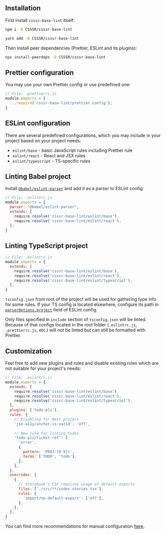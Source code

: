 ## Installation

First install `csssr-base-lint` itself:
```bash
npm i -D CSSSR/csssr-base-lint

yarn add -D CSSSR/csssr-base-lint
```

Then install peer dependencies (Prettier, ESLint and its plugins):
```bash
npx install-peerdeps -D CSSSR/csssr-base-lint
```

## Prettier configuration

You may use your own Prettier config or use predefined one:

```js
// File: .prettierrc.js
module.exports = {
  ...require('csssr-base-lint/prettier.config'),
}
```

## ESLint configuration

There are several predefined configurations, which you may include in your project based on your project needs:
* `eslint/base` - basic JavaScript rules including Prettier rule
* `exlint/react` - React and JSX rules
* `eslint/typescript` - TS-specific rules

## Linting Babel project

Install [`@babel/eslint-parser`](https://github.com/babel/babel/tree/main/eslint/babel-eslint-parser#installation) and add it as a parser to ESLint config:
```js
// File: .eslintrc.js
module.exports = {
  parser: "@babel/eslint-parser",
  extends: [
    require.resolve('csssr-base-lint/eslint/base'),
    require.resolve('csssr-base-lint/eslint/react'),
  ],
}
```

## Linting TypeScript project

```js
// File: .eslintrc.js
module.exports = {
  extends: [
    require.resolve('csssr-base-lint/eslint/base'),
    require.resolve('csssr-base-lint/eslint/react'),
    require.resolve('csssr-base-lint/eslint/typescript'),
  ],
}
```

`tsconfig.json` from root of the project will be used for gathering type info for some rules. If your TS config is located elsewhere, configure its path in [`parserOptions.project`](https://github.com/typescript-eslint/typescript-eslint/tree/master/packages/parser#parseroptionsproject) field of ESLint config.

Only files specified in `include` section of `tsconfig.json` will be linted. Because of that configs located in the root folder (`.eslintrc.js`, `.prettierrc.js`, etc.) will not be linted but can still be formatted with Prettier.

## Customization

Feel free to add new plugins and rules and disable existing rules which are not suitable for your project's needs:

```js
// File: .eslintrc.js
module.exports = {
  extends: [
    require.resolve('csssr-base-lint/eslint/base'),
    require.resolve('csssr-base-lint/eslint/react'),
    require.resolve('csssr-base-lint/eslint/typescript'),
  ],
  plugins: ['todo-plz'],
  rules: {
    // Disabling for Next project
    'jsx-a11y/anchor-is-valid': 'off',
    
    // New rule for linting todos
    'todo-plz/ticket-ref': [
      'error',
      {
        pattern: 'PROJ-[0-9]+',
        terms: ['TODO', 'todo'],
      },
    ],
  },
  overrides: [
    {
      // Storybook's CSF requires usage of default exports
      files: ['./src/**/index.stories.tsx'],
      rules: {
        'import/no-default-export': ['off'],
      },
    },
  ],
}
```

You can find more recommendations for manual configuration [here](eslint/Recommendations.md).

